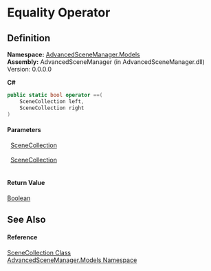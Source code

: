 # Equality Operator




## Definition
**Namespace:** <a href="N_AdvancedSceneManager_Models.md">AdvancedSceneManager.Models</a>  
**Assembly:** AdvancedSceneManager (in AdvancedSceneManager.dll) Version: 0.0.0.0

**C#**
``` C#
public static bool operator ==(
	SceneCollection left,
	SceneCollection right
)
```



#### Parameters
<dl><dt>  <a href="T_AdvancedSceneManager_Models_SceneCollection.md">SceneCollection</a></dt><dd> </dd><dt>  <a href="T_AdvancedSceneManager_Models_SceneCollection.md">SceneCollection</a></dt><dd> </dd></dl>

#### Return Value
<a href="https://learn.microsoft.com/dotnet/api/system.boolean" target="_blank" rel="noopener noreferrer">Boolean</a>

## See Also


#### Reference
<a href="T_AdvancedSceneManager_Models_SceneCollection.md">SceneCollection Class</a>  
<a href="N_AdvancedSceneManager_Models.md">AdvancedSceneManager.Models Namespace</a>  
